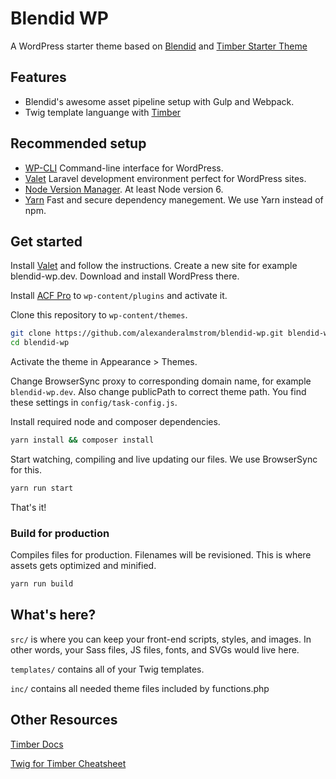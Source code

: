 # Blendid WP

A WordPress starter theme based on [Blendid](https://github.com/vigetlabs/blendid) and [Timber Starter Theme](https://github.com/timber/starter-theme)

## Features

- Blendid's awesome asset pipeline setup with Gulp and Webpack.
- Twig template languange with [Timber](https://github.com/timber/timber)

## Recommended setup

- [WP-CLI](https://github.com/wp-cli/wp-cli) Command-line interface for WordPress.
- [Valet](https://laravel.com/docs/5.4/valet) Laravel development environment perfect for WordPress sites.
- [Node Version Manager](https://github.com/creationix/nvm). At least Node version 6.
- [Yarn](https://yarnpkg.com) Fast and secure dependency manegement. We use Yarn instead of npm.

## Get started

Install [Valet](https://laravel.com/docs/5.4/valet) and follow the instructions. Create a new site for example blendid-wp.dev. Download and install WordPress there.

Install [ACF Pro](https://www.advancedcustomfields.com/pro/) to `wp-content/plugins` and activate it.

Clone this repository to `wp-content/themes`.

```bash
git clone https://github.com/alexanderalmstrom/blendid-wp.git blendid-wp
cd blendid-wp
```

Activate the theme in Appearance > Themes.

Change BrowserSync proxy to corresponding domain name, for example `blendid-wp.dev`. Also change publicPath to correct theme path. You find these settings in `config/task-config.js`.

Install required node and composer dependencies.

```bash
yarn install && composer install
```

Start watching, compiling and live updating our files. We use BrowserSync for this.

```bash
yarn run start
```

That's it!

### Build for production

Compiles files for production. Filenames will be revisioned. This is where assets gets optimized and minified.

```bash
yarn run build
```

## What's here?

`src/` is where you can keep your front-end scripts, styles, and images. In other words, your Sass files, JS files, fonts, and SVGs would live here.

`templates/` contains all of your Twig templates.

`inc/` contains all needed theme files included by functions.php

## Other Resources

[Timber Docs](https://timber.github.io/docs/)

[Twig for Timber Cheatsheet](http://notlaura.com/the-twig-for-timber-cheatsheet/)